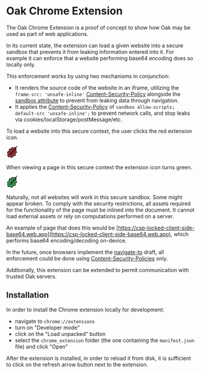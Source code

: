 # Oak Chrome Extension

The Oak Chrome Extension is a proof of concept to show how Oak may be used as
part of web applications.

In its current state, the extension can load a given website into a secure
sandbox that prevents it from leaking information entered into it. For example
it can enforce that a website performing base64 encoding does so locally only.

This enforcement works by using two mechanisms in conjunction:

- It renders the source code of the website in an iframe, utilizing the
  `frame-src: 'unsafe-inline'`
  [Content-Security-Policy](https://developer.mozilla.org/en-US/docs/Web/HTTP/Headers/Content-Security-Policy)
  alongside the
  [sandbox attribute](https://developer.mozilla.org/en-US/docs/Web/HTML/Element/iframe#attr-sandbox)
  to prevent from leaking data through navigation.
- It applies the
  [Content-Security-Policy](https://developer.mozilla.org/en-US/docs/Web/HTTP/Headers/Content-Security-Policy)
  of `sandbox allow-scripts; default-src 'unsafe-inline';` to prevent network
  calls, and stop leaks via cookies/localStorage/postMessage/etc.

To load a website into this secure context, the user clicks the red extension
icon.

<img src="icon-red.png" alt="drawing" width="32" height="32"/>

When viewing a page in this secure context the extension icon turns green.

<img src="icon-green.png" alt="drawing" width="32" height="32"/>

Naturally, not all websites will work in this secure sandbox. Some might appear
broken. To comply with the security restrictions, all assets required for the
functionality of the page must be inlined into the document. It cannot load
external assets or rely on computations performed on a server.

An example of page that does this would be
[https://csp-locked-client-side-base64.web.app](https://csp-locked-client-side-base64.web.app),
which performs base64 encoding/decoding on-device.

In the future, once browsers implement the
[navigate-to](https://developer.mozilla.org/en-US/docs/Web/HTTP/Headers/Content-Security-Policy/navigate-to)
draft, all enforcement could be done using
[Content-Security-Policies](https://developer.mozilla.org/en-US/docs/Web/HTTP/Headers/Content-Security-Policy)
only.

Addtionally, this extension can be extended to permit communication with trusted
Oak servers.

## Installation

In order to install the Chrome extension locally for development:

- navigate to `chrome://extensions`
- turn on "Developer mode"
- click on the "Load unpacked" button
- select the `chrome_extension` folder (the one containing the `manifest.json`
  file) and click "Open"

After the extension is installed, in order to reload it from disk, it is
sufficient to click on the refresh arrow button next to the extension.
